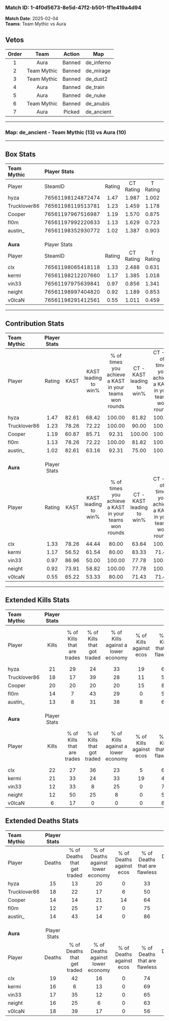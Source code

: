 ### Match ID: 1-4f0d5673-8e5d-47f2-b501-1f1e419a4d94  
**Match Date**: 2025-02-04  
**Teams**: Team Mythic vs Aura  

## Vetos  

| Order | Team | Action | Map |
| :---: | :--: | :----: | --- |
| 1 | Aura | Banned | de_inferno |
| 2 | Team Mythic | Banned | de_mirage |
| 3 | Team Mythic | Banned | de_dust2 |
| 4 | Aura | Banned | de_train |
| 5 | Aura | Banned | de_nuke |
| 6 | Team Mythic | Banned | de_anubis |
| 7 | Aura | Picked | de_ancient |

---  

### **Map**: de_ancient - Team Mythic (13) vs Aura (10)  
---  

## Box Stats  

| **Team Mythic** | Player Stats      |        |           |          |       |      |       |         |        |      |     |
| :- | :- | :-: | :-: | :-: | :-: | :-: | :-: | :-: | :-: | :-: | :-: |
| Player          | SteamID           | Rating | CT Rating | T Rating | KAST  | ADR  | Kills | Assists | Deaths | K/D  | HS% |
| hyza            | 76561198124872474 |  1.47  |   1.987   |  1.002   | 82.61 | 97.3 |  21   |   12    |   15   | 1.40 | 76  |
| Trucklover86    | 76561198119513781 |  1.23  |   1.459   |  1.178   | 78.26 | 95.1 |  18   |    7    |   18   | 1.00 | 72  |
| Cooper          | 76561197967516987 |  1.19  |   1.570   |  0.875   | 60.87 | 78.0 |  20   |    2    |   14   | 1.43 | 20  |
| fl0m            | 76561197992220633 |  1.13  |   1.629   |  0.723   | 78.26 | 67.1 |  14   |    7    |   12   | 1.17 | 42  |
| austin_         | 76561198352930772 |  1.02  |   1.387   |  0.903   | 82.61 | 56.1 |  13   |    2    |   14   | 0.93 | 38  |
|                 |                   |        |           |          |       |      |       |         |        |      |     |
|                 |                   |        |           |          |       |      |       |         |        |      |     |
|                 |                   |        |           |          |       |      |       |         |        |      |     |
| **Aura**        | Player Stats      |        |           |          |       |      |       |         |        |      |     |
| Player          | SteamID           | Rating | CT Rating | T Rating | KAST  | ADR  | Kills | Assists | Deaths | K/D  | HS% |
| clx             | 76561198065418118 |  1.33  |   2.488   |  0.631   | 78.26 | 93.4 |  22   |    3    |   19   | 1.16 | 36  |
| kermi           | 76561198212207660 |  1.17  |   1.385   |  1.018   | 56.52 | 84.1 |  21   |    2    |   16   | 1.31 | 66  |
| vin33           | 76561197975639841 |  0.97  |   0.856   |  1.341   | 86.96 | 59.5 |  12   |    6    |   17   | 0.71 | 58  |
| neight          | 76561198997404820 |  0.92  |   1.189   |  0.853   | 73.91 | 64.3 |  12   |    7    |   16   | 0.75 | 58  |
| v0lcaN          | 76561198291412561 |  0.55  |   1.011   |  0.459   | 65.22 | 52.2 |   6   |    9    |   18   | 0.33 | 100 |
---  

## Contribution Stats  

| **Team Mythic** | Player Stats |       |                      |                                                        |                           |                                                             |                          |                                                            |
| :- | :-: | :-: | :-: | :-: | :-: | :-: | :-: | :-: |
| Player          |    Rating    | KAST  | KAST leading to win% | % of times you achieve a KAST in your teams won rounds | CT - KAST leading to win% | CT - % of times you achieve a KAST in your teams won rounds | T - KAST leading to win% | T - % of times you achieve a KAST in your teams won rounds |
| hyza            |     1.47     | 82.61 |        68.42         |                         100.00                         |           81.82           |                           100.00                            |          50.00           |                           100.00                           |
| Trucklover86    |     1.23     | 78.26 |        72.22         |                         100.00                         |           90.00           |                           100.00                            |          50.00           |                           100.00                           |
| Cooper          |     1.19     | 60.87 |        85.71         |                         92.31                          |          100.00           |                           100.00                            |          60.00           |                           75.00                            |
| fl0m            |     1.13     | 78.26 |        72.22         |                         100.00                         |           81.82           |                           100.00                            |          57.14           |                           100.00                           |
| austin_         |     1.02     | 82.61 |        63.16         |                         92.31                          |           75.00           |                           100.00                            |          42.86           |                           75.00                            |
|                 |              |       |                      |                                                        |                           |                                                             |                          |                                                            |
|                 |              |       |                      |                                                        |                           |                                                             |                          |                                                            |
|                 |              |       |                      |                                                        |                           |                                                             |                          |                                                            |
| **Aura**        | Player Stats |       |                      |                                                        |                           |                                                             |                          |                                                            |
| Player          |    Rating    | KAST  | KAST leading to win% | % of times you achieve a KAST in your teams won rounds | CT - KAST leading to win% | CT - % of times you achieve a KAST in your teams won rounds | T - KAST leading to win% | T - % of times you achieve a KAST in your teams won rounds |
| clx             |     1.33     | 78.26 |        44.44         |                         80.00                          |           63.64           |                           100.00                            |          14.29           |                           33.33                            |
| kermi           |     1.17     | 56.52 |        61.54         |                         80.00                          |           83.33           |                            71.43                            |          42.86           |                           100.00                           |
| vin33           |     0.97     | 86.96 |        50.00         |                         100.00                         |           77.78           |                           100.00                            |          27.27           |                           100.00                           |
| neight          |     0.92     | 73.91 |        58.82         |                         100.00                         |           77.78           |                           100.00                            |          37.50           |                           100.00                           |
| v0lcaN          |     0.55     | 65.22 |        53.33         |                         80.00                          |           71.43           |                            71.43                            |          37.50           |                           100.00                           |
---  

## Extended Kills Stats  

| **Team Mythic** | Player Stats |                            |                            |                                    |                         |                              |                                 |                                       |                    |           |
| :- | :-: | :-: | :-: | :-: | :-: | :-: | :-: | :-: | :-: | :-: |
| Player          |    Kills     | % of Kills that are trades | % of Kills that got traded | % of Kills against a lower economy | % of Kills against ecos | % of Kills that are flawless | % of Kills that are close duels | % of Kills that are assisted by flash | Pistol Round Kills | AWP Kills |
| hyza            |      21      |             29             |             24             |                 33                 |           19            |              62              |               10                |                   5                   |         1          |     0     |
| Trucklover86    |      18      |             17             |             39             |                 28                 |           11            |              56              |               17                |                  22                   |         2          |     0     |
| Cooper          |      20      |             20             |             20             |                 20                 |           15            |              80              |                0                |                  10                   |         0          |    14     |
| fl0m            |      14      |             7              |             43             |                 29                 |            0            |              57              |                7                |                   7                   |         0          |     0     |
| austin_         |      13      |             8              |             31             |                 38                 |            8            |              69              |                0                |                  15                   |         1          |     0     |
|                 |              |                            |                            |                                    |                         |                              |                                 |                                       |                    |           |
|                 |              |                            |                            |                                    |                         |                              |                                 |                                       |                    |           |
|                 |              |                            |                            |                                    |                         |                              |                                 |                                       |                    |           |
| **Aura**        | Player Stats |                            |                            |                                    |                         |                              |                                 |                                       |                    |           |
| Player          |    Kills     | % of Kills that are trades | % of Kills that got traded | % of Kills against a lower economy | % of Kills against ecos | % of Kills that are flawless | % of Kills that are close duels | % of Kills that are assisted by flash | Pistol Round Kills | AWP Kills |
| clx             |      22      |             27             |             36             |                 23                 |            5            |              64              |                5                |                   0                   |         3          |     9     |
| kermi           |      21      |             33             |             24             |                 33                 |           19            |              48              |               10                |                   0                   |         2          |     0     |
| vin33           |      12      |             33             |             8              |                 25                 |            0            |              75              |                0                |                   0                   |         2          |     0     |
| neight          |      12      |             50             |             25             |                 8                  |            0            |              50              |                8                |                   8                   |         2          |     0     |
| v0lcaN          |      6       |             17             |             0              |                 0                  |            0            |              83              |                0                |                   0                   |         1          |     0     |
## Extended Deaths Stats  

| **Team Mythic** | Player Stats |                             |                                   |                          |                               |                            |                           |               |
| :- | :-: | :-: | :-: | :-: | :-: | :-: | :-: | :-: |
| Player          |    Deaths    | % of Deaths that get traded | % of Deaths against lower economy | % of Deaths against ecos | % of Deaths that are flawless | % of Deaths that are close | % of Deaths while blinded | Deaths to AWP |
| hyza            |      15      |             13              |                20                 |            0             |              33               |             7              |             0             |       2       |
| Trucklover86    |      18      |             22              |                17                 |            6             |              50               |             6              |             0             |       1       |
| Cooper          |      14      |             14              |                21                 |            14            |              64               |             7              |             7             |       3       |
| fl0m            |      12      |             25              |                17                 |            0             |              75               |             0              |             0             |       0       |
| austin_         |      14      |             43              |                14                 |            0             |              86               |             7              |             0             |       3       |
|                 |              |                             |                                   |                          |                               |                            |                           |               |
|                 |              |                             |                                   |                          |                               |                            |                           |               |
|                 |              |                             |                                   |                          |                               |                            |                           |               |
| **Aura**        | Player Stats |                             |                                   |                          |                               |                            |                           |               |
| Player          |    Deaths    | % of Deaths that get traded | % of Deaths against lower economy | % of Deaths against ecos | % of Deaths that are flawless | % of Deaths that are close | % of Deaths while blinded | Deaths to AWP |
| clx             |      19      |             42              |                16                 |            0             |              74               |             5              |            11             |       5       |
| kermi           |      16      |              6              |                13                 |            0             |              69               |             6              |            13             |       3       |
| vin33           |      17      |             35              |                12                 |            0             |              65               |             6              |            18             |       2       |
| neight          |      16      |             25              |                 6                 |            0             |              63               |             6              |             0             |       4       |
| v0lcaN          |      18      |             39              |                17                 |            0             |              56               |             11             |            17             |       0       |
